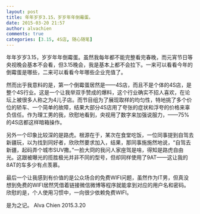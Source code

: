 ```yaml
---
layout: post
title: 年年岁岁3.15，岁岁年年倒霉蛋。
date: 2015-03-20 21:57
author: alvachien
comments: true
categories: [3.15, 4S店, 随心随笔]
---
```

年年岁岁3.15，岁岁年年倒霉蛋。虽然我每年都不能完整看完春晚，而元宵节日等央视晚会基本不会看，但3.15晚会，我是基本上都不会拉下。一来可以看看今年的倒霉蛋是哪些，二来可以看看今年哪些企业充值了。

然而出乎我意料的是，第一个倒霉蛋居然是——4S店，而且不是个体的4S店，是整个4S行业。这是一个让我举双手赞成的爆料，这个行业确实不招人喜欢，在论坛上被很多人称之为4儿子店。而节目组为了展现取样的均匀性，特地挑了多个价位的轿车、一个简单的故障，结果大部分4S店用了夸张的症状和浮夸的价格来辜负信任。作为理工男的我，欣慰地看到，央视用了数字来加强说服力，——75%的4S店都这样暗箱操作。

另外一个印象比较深的是路虎。根源在于，某次在食堂吃饭，一位同事提到自驾去新疆玩，以为找到同好者，欣欣然要求加入，结果，那同事施施然地说，“自驾去新疆，起码弄个城市SUV撒。”一脸大冏的我问人家座驾是啥，得知是路虎自由光。这跟被曝光的揽胜极光并非不同的型号，但却同样使用了9AT——这让我的8AT的车多少有点羡慕。

最后一个让我感到有价值的是公众场合的免费WIFI问题，虽然作为IT男，但真没想到免费的WIFI居然凭借着链接微信微博等程序就能拿到对应的用户名和密码。欣慰的是，个人使用习惯中，一向很少依赖免费WIFI。

是为之记。
Alva Chien
2015.3.20
